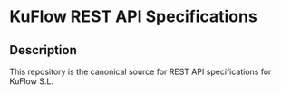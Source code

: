 # KuFlow REST API Specifications

## Description

This repository is the canonical source for REST API specifications for KuFlow S.L.

